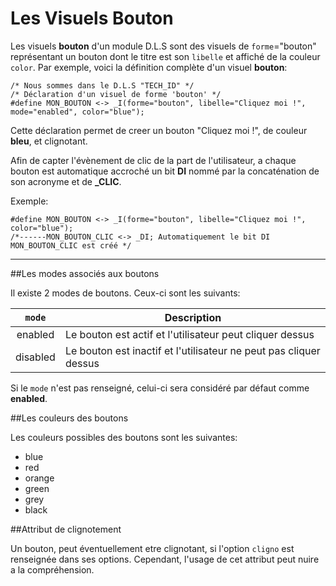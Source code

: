 # Les Visuels Bouton

Les visuels **bouton** d'un module D.L.S sont des visuels de `forme`="bouton" représentant un bouton dont le titre est son `libelle`
et affiché de la couleur `color`.
Par exemple, voici la définition complète d'un visuel **bouton**:

    /* Nous sommes dans le D.L.S "TECH_ID" */
    /* Déclaration d'un visuel de forme 'bouton' */
    #define MON_BOUTON <-> _I(forme="bouton", libelle="Cliquez moi !", mode="enabled", color="blue");

Cette déclaration permet de creer un bouton "Cliquez moi !", de couleur **bleu**, et clignotant.

Afin de capter l'évènement de clic de la part de l'utilisateur,
a chaque bouton est automatique accroché un bit **DI** nommé par la concaténation de son acronyme et de **_CLIC**.

Exemple:

    #define MON_BOUTON <-> _I(forme="bouton", libelle="Cliquez moi !", color="blue");
    /*------MON_BOUTON_CLIC <-> _DI; Automatiquement le bit DI MON_BOUTON_CLIC est créé */


---
##Les modes associés aux boutons

Il existe 2 modes de boutons.
Ceux-ci sont les suivants:

| `mode` | Description |
|:------:|-------------|
| enabled  | Le bouton est actif et l'utilisateur peut cliquer dessus |
| disabled | Le bouton est inactif et l'utilisateur ne peut pas cliquer dessus |

Si le `mode` n'est pas renseigné, celui-ci sera considéré par défaut comme **enabled**.

##Les couleurs des boutons

Les couleurs possibles des boutons sont les suivantes:

* blue
* red
* orange
* green
* grey
* black

##Attribut de clignotement

Un bouton, peut éventuellement etre clignotant, si l'option `cligno` est renseignée dans ses options.
Cependant, l'usage de cet attribut peut nuire a la compréhension.
